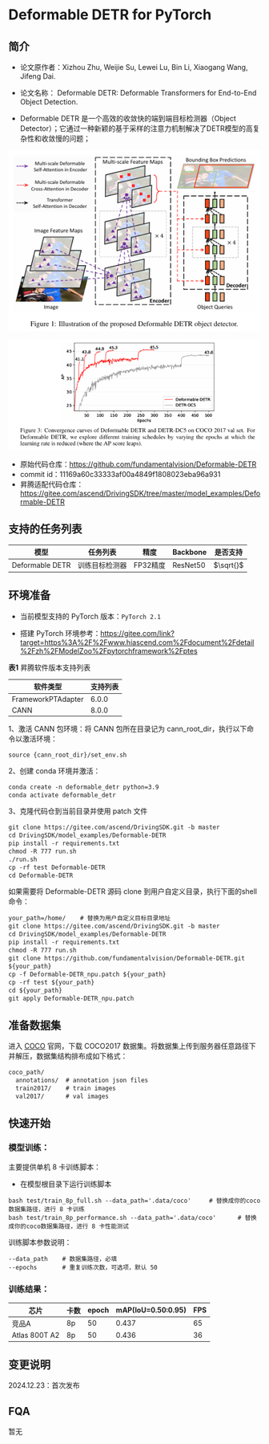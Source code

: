 # Deformable DETR for PyTorch

## 简介

- 论文原作者：Xizhou Zhu, Weijie Su, Lewei Lu, Bin Li, Xiaogang Wang, Jifeng Dai.

- 论文名称： Deformable DETR: Deformable Transformers for End-to-End Object Detection.

- Deformable DETR 是一个高效的收敛快的端到端目标检测器（Object Detector）；它通过一种新颖的基于采样的注意力机制解决了DETR模型的高复杂性和收敛慢的问题；

![deformable_detr](./figs/illustration.png)

![deformable_detr](./figs/convergence.png)

- 原始代码仓库：https://github.com/fundamentalvision/Deformable-DETR
- commit id：11169a60c33333af00a4849f1808023eba96a931
- 昇腾适配代码仓库：https://gitee.com/ascend/DrivingSDK/tree/master/model_examples/Deformable-DETR

## 支持的任务列表

| 模型            | 任务列表       | 精度     | Backbone | 是否支持  |
| --------------- | -------------- | -------- | -------- | --------- |
| Deformable DETR | 训练目标检测器 | FP32精度 | ResNet50 | $\sqrt{}$ |

## 环境准备

- 当前模型支持的 PyTorch 版本：`PyTorch 2.1`

- 搭建 PyTorch 环境参考：https://gitee.com/link?target=https%3A%2F%2Fwww.hiascend.com%2Fdocument%2Fdetail%2Fzh%2FModelZoo%2Fpytorchframework%2Fptes

**表1** 昇腾软件版本支持列表

| 软件类型 | 支持列表 |
| ------- | ------- |
| FrameworkPTAdapter | 6.0.0 |
| CANN | 8.0.0 |

1、激活 CANN 包环境：将 CANN 包所在目录记为 cann_root_dir，执行以下命令以激活环境：
```
source {cann_root_dir}/set_env.sh
```

2、创建 conda 环境并激活：
```
conda create -n deformable_detr python=3.9
conda activate deformable_detr
```

3、克隆代码仓到当前目录并使用 patch 文件
```
git clone https://gitee.com/ascend/DrivingSDK.git -b master
cd DrivingSDK/model_examples/Deformable-DETR
pip install -r requirements.txt
chmod -R 777 run.sh
./run.sh
cp -rf test Deformable-DETR
cd Deformable-DETR
```
如果需要将 Deformable-DETR 源码 clone 到用户自定义目录，执行下面的shell命令：
```
your_path=/home/    # 替换为用户自定义目标目录地址
git clone https://gitee.com/ascend/DrivingSDK.git -b master
cd DrivingSDK/model_examples/Deformable-DETR
pip install -r requirements.txt
chmod -R 777 run.sh
git clone https://github.com/fundamentalvision/Deformable-DETR.git ${your_path}
cp -f Deformable-DETR_npu.patch ${your_path}
cp -rf test ${your_path}
cd ${your_path}
git apply Deformable-DETR_npu.patch
```
## 准备数据集

进入 [COCO](https://gitee.com/link?target=http%3A%2F%2Fcocodataset.org%2F%23download) 官网，下载 COCO2017 数据集。将数据集上传到服务器任意路径下并解压，数据集结构排布成如下格式：

```shell
coco_path/
  annotations/  # annotation json files
  train2017/    # train images
  val2017/      # val images
```

## 快速开始

### 模型训练：

主要提供单机 8 卡训练脚本：

- 在模型根目录下运行训练脚本

```shell
bash test/train_8p_full.sh --data_path='.data/coco'		# 替换成你的coco数据集路径，进行 8 卡训练
bash test/train_8p_performance.sh --data_path='.data/coco'		# 替换成你的coco数据集路径，进行 8 卡性能测试
```

训练脚本参数说明：

```shell
--data_path    # 数据集路径，必填
--epochs       # 重复训练次数，可选项，默认 50
```

### 训练结果：

| 芯片          | 卡数 | epoch | mAP(IoU=0.50:0.95) | FPS  |
| ------------- | ---- | ----- | ------------------ | ---- |
| 竞品A         | 8p   | 50    | 0.437              | 65   |
| Atlas 800T A2 | 8p   | 50    | 0.436              | 36   |

## 变更说明

2024.12.23：首次发布

## FQA

暂无